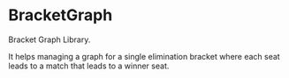 # BracketGraph

Bracket Graph Library.

It helps managing a graph for a single elimination bracket where each seat leads to a match that leads to a winner seat.
